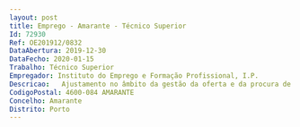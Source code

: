 ```yaml
--- 
layout: post
title: Emprego - Amarante - Técnico Superior
Id: 72930
Ref: OE201912/0832
DataAbertura: 2019-12-30
DataFecho: 2020-01-15
Trabalho: Técnico Superior
Empregador: Instituto do Emprego e Formação Profissional, I.P.
Descricao:   Ajustamento no âmbito da gestão da oferta e da procura de emprego e das medidas ativas de emprego e formação profissional   Atendimento individual e coletivo de Utentes   Visitas a empresas para captação de ofertas de emprego e divulgação de perfis de desempregados inscritos e para divulgação dos programas e medidas de emprego e identificação de necessidades de formação   Realização das intervenções previstas da Metodologia de Acompanhamento Personalizado para o Emprego (MAPE)   Realização do controlo de Procura Ativa de Emprego   Elaboração de informações técnicas que fundamentem e preparem decisão superior sobre as matérias e atividades no âmbito das atribuições do Centro de Emprego   Execução de outras tarefas e funções técnicas para as quais se encontre habilitado e que resultem do superior interesse de serviço.
CodigoPostal: 4600-084 AMARANTE
Concelho: Amarante
Distrito: Porto
--- 
```

